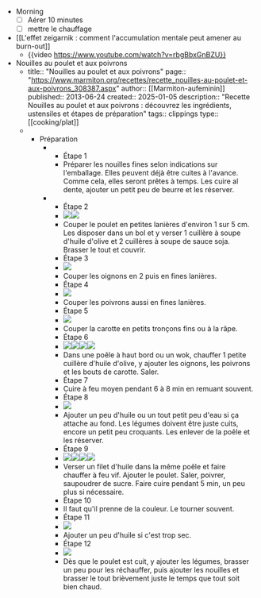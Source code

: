- Morning
  * [ ] Aérer 10 minutes
  * [ ] mettre le chauffage
- [[L'effet zeigarnik : comment l'accumulation mentale peut amener au burn-out]]
	- {{video https://www.youtube.com/watch?v=rbgBbxGnBZU}}
- Nouilles au poulet et aux poivrons
	- title:: "Nouilles au poulet et aux poivrons"
	  page:: "https://www.marmiton.org/recettes/recette_nouilles-au-poulet-et-aux-poivrons_308387.aspx"
	  author:: [[Marmiton-aufeminin]]
	  published:: 2013-06-24
	  created:: 2025-01-05
	  description:: "Recette Nouilles au poulet et aux poivrons : découvrez les ingrédients, ustensiles et étapes de préparation"
	  tags:: clippings
	  type:: [[cooking/plat]]
	- * Préparation
		- * Étape 1
		  * Préparer les nouilles fines selon indications sur l'emballage. Elles peuvent déjà être cuites à l'avance. Comme cela, elles seront prêtes à temps. Les cuire al dente, ajouter un petit peu de beurre et les réserver.
		- * Étape 2
		  * ![](https://assets.afcdn.com/recipe/20220114/127365_w40h40c1.png)![](https://assets.afcdn.com/recipe/20170607/67466_w40h40c1.jpg)
		  * Couper le poulet en petites lanières d'environ 1 sur 5 cm. Les disposer dans un bol et y verser 1 cuillère à soupe d'huile d'olive et 2 cuillères à soupe de sauce soja. Brasser le tout et couvrir.
		  * Étape 3
		  * ![](https://assets.afcdn.com/recipe/20170607/67621_w40h40c1.jpg)
		  * Couper les oignons en 2 puis en fines lanières.
		  * Étape 4
		  * ![](https://assets.afcdn.com/recipe/20170607/67754_w40h40c1.jpg)
		  * Couper les poivrons aussi en fines lanières.
		  * Étape 5
		  * ![](https://assets.afcdn.com/recipe/20170607/67370_w40h40c1.jpg)
		  * Couper la carotte en petits tronçons fins ou à la râpe.
		  * Étape 6
		  * ![](https://assets.afcdn.com/recipe/20220114/127365_w40h40c1.png)![](https://assets.afcdn.com/recipe/20170607/67621_w40h40c1.jpg)![](https://assets.afcdn.com/recipe/20170607/67754_w40h40c1.jpg)![](https://assets.afcdn.com/recipe/20170607/67370_w40h40c1.jpg)
		  * Dans une poêle à haut bord ou un wok, chauffer 1 petite cuillère d'huile d'olive, y ajouter les oignons, les poivrons et les bouts de carotte. Saler.
		  * Étape 7
		  * Cuire à feu moyen pendant 6 à 8 min en remuant souvent.
		  * Étape 8
		  * ![](https://assets.afcdn.com/recipe/20220114/127365_w40h40c1.png)
		  * Ajouter un peu d'huile ou un tout petit peu d'eau si ça attache au fond. Les légumes doivent être juste cuits, encore un petit peu croquants. Les enlever de la poêle et les réserver.
		  * Étape 9
		  * ![](https://assets.afcdn.com/recipe/20170607/67699_w40h40c1.jpg)![](https://assets.afcdn.com/recipe/20220114/127365_w40h40c1.png)![](https://assets.afcdn.com/recipe/20170607/67563_w40h40c1.jpg)![](https://assets.afcdn.com/recipe/20170607/67691_w40h40c1.jpg)
		  * Verser un filet d'huile dans la même poêle et faire chauffer à feu vif. Ajouter le poulet. Saler, poivrer, saupoudrer de sucre. Faire cuire pendant 5 min, un peu plus si nécessaire.
		  * Étape 10
		  * Il faut qu'il prenne de la couleur. Le tourner souvent.
		  * Étape 11
		  * ![](https://static.afcdn.com/relmrtn/lazyload.png)
		  * Ajouter un peu d'huile si c'est trop sec.
		  * Étape 12
		  * ![](https://static.afcdn.com/relmrtn/lazyload.png)
		  * Dès que le poulet est cuit, y ajouter les légumes, brasser un peu pour les réchauffer, puis ajouter les nouilles et brasser le tout brièvement juste le temps que tout soit bien chaud.